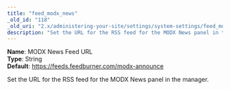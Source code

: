```yaml
---
title: "feed_modx_news"
_old_id: "118"
_old_uri: "2.x/administering-your-site/settings/system-settings/feed_modx_news"
description: "Set the URL for the RSS feed for the MODX News panel in the manager"
---
```


**Name**: MODX News Feed URL  
**Type**: String  
**Default**: <https://feeds.feedburner.com/modx-announce>

Set the URL for the RSS feed for the MODX News panel in the manager.